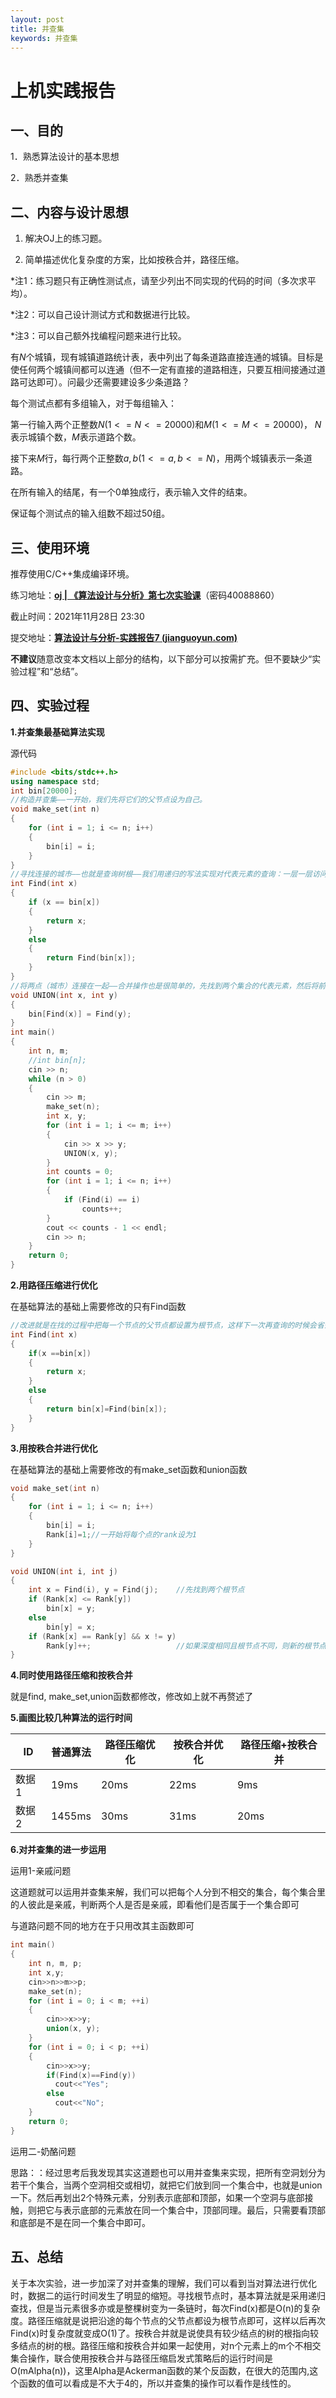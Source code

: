 ```yaml
---
layout: post
title: 并查集
keywords: 并查集
---
```

# 上机实践报告

## 一、目的

1．熟悉算法设计的基本思想

2．熟悉并查集

## 二、内容与设计思想

1. 解决OJ上的练习题。

2. 简单描述优化复杂度的方案，比如按秩合并，路径压缩。

 

*注1：练习题只有正确性测试点，请至少列出不同实现的代码的时间（多次求平均）。

*注2：可以自己设计测试方式和数据进行比较。

*注3：可以自己额外找编程问题来进行比较。



有$N$个城镇，现有城镇道路统计表，表中列出了每条道路直接连通的城镇。目标是使任何两个城镇间都可以连通（但不一定有直接的道路相连，只要互相间接通过道路可达即可）。问最少还需要建设多少条道路？

每个测试点都有多组输入，对于每组输入：

第一行输入两个正整数$N(1 <= N<= 20000)$和$M(1<= M <= 20000)$， $N$表示城镇个数，$M$表示道路个数。

接下来$M$行，每行两个正整数$a,b ( 1<= a,b <= N)$，用两个城镇表示一条道路。

在所有输入的结尾，有一个0单独成行，表示输入文件的结束。

保证每个测试点的输入组数不超过50组。



## 三、使用环境

推荐使用C/C++集成编译环境。

练习地址：**[oj | 《算法设计与分析》第七次实验课](http://47.100.233.213/contest/96/problems)**（密码40088860）

截止时间：2021年11月28日 23:30

提交地址：**[算法设计与分析-实践报告7 (jianguoyun.com)](https://workspace.jianguoyun.com/inbox/collect/4c4226b2913a4171acfe461aa22e8392/submit)** 

 

**不建议**随意改变本文档以上部分的结构，以下部分可以按需扩充。但不要缺少“实验过程”和“总结”。

## 四、实验过程

**1.并查集最基础算法实现**

源代码

```c++
#include <bits/stdc++.h>
using namespace std;
int bin[20000];
//构造并查集——一开始，我们先将它们的父节点设为自己。
void make_set(int n)
{
    for (int i = 1; i <= n; i++)
    {
        bin[i] = i;
    }
}
//寻找连接的城市——也就是查询树根——我们用递归的写法实现对代表元素的查询：一层一层访问父节点，直至根节点（根节点的标志就是父节点是本身）。
int Find(int x)
{
    if (x == bin[x])
    {
        return x;
    }
    else
    {
        return Find(bin[x]);
    }
}
//将两点（城市）连接在一起——合并操作也是很简单的，先找到两个集合的代表元素，然后将前者的父节点设为后者即可。当然也可以将后者的父节点设为前者
void UNION(int x, int y)
{
    bin[Find(x)] = Find(y);
}
int main()
{
    int n, m;
    //int bin[n];
    cin >> n;
    while (n > 0)
    {
        cin >> m;
        make_set(n);
        int x, y;
        for (int i = 1; i <= m; i++)
        {
            cin >> x >> y;
            UNION(x, y);
        }
        int counts = 0;
        for (int i = 1; i <= n; i++)
        {
            if (Find(i) == i)
                counts++;
        }
        cout << counts - 1 << endl;
        cin >> n;
    }
    return 0;
}

```

**2.用路径压缩进行优化**

在基础算法的基础上需要修改的只有Find函数

```c++
//改进就是在找的过程中把每一个节点的父节点都设置为根节点，这样下一次再查询的时候会省去很多事情
int Find(int x)
{
    if(x ==bin[x])
    {
        return x;
    }
    else
    {
        return bin[x]=Find(bin[x]);
    }
}
```

**3.用按秩合并进行优化**

在基础算法的基础上需要修改的有make_set函数和union函数

```c++
void make_set(int n)
{
    for (int i = 1; i <= n; i++)
    {
        bin[i] = i;
        Rank[i]=1;//一开始将每个点的rank设为1
    }
}
```

```c++
void UNION(int i, int j)
{
    int x = Find(i), y = Find(j);    //先找到两个根节点
    if (Rank[x] <= Rank[y])
        bin[x] = y;
    else
        bin[y] = x;
    if (Rank[x] == Rank[y] && x != y)
        Rank[y]++;                   //如果深度相同且根节点不同，则新的根节点的深度+1
}
```

**4.同时使用路径压缩和按秩合并**

就是find, make_set,union函数都修改，修改如上就不再赘述了

**5.画图比较几种算法的运行时间**

| ID    | 普通算法 | 路径压缩优化 | 按秩合并优化 | 路径压缩+按秩合并 |
| ----- | -------- | ------------ | ------------ | ----------------- |
| 数据1 | 19ms     | 20ms         | 22ms         | 9ms               |
| 数据2 | 1455ms   | 30ms         | 31ms         | 20ms              |

**6.对并查集的进一步运用**

运用1-亲戚问题

这道题就可以运用并查集来解，我们可以把每个人分到不相交的集合，每个集合里的人彼此是亲戚，判断两个人是否是亲戚，即看他们是否属于一个集合即可

与道路问题不同的地方在于只用改其主函数即可

```c++
int main()
{
    int n, m, p;
    int x,y;
    cin>>n>>m>>p;
    make_set(n);
    for (int i = 0; i < m; ++i)
    {
        cin>>x>>y;
        union(x, y);
    }
    for (int i = 0; i < p; ++i)
    {
        cin>>x>>y;
        if(Find(x)==Find(y))
          cout<<"Yes";
        else
          cout<<"No";
    }
    return 0;
}
```



运用二-奶酪问题

思路：：经过思考后我发现其实这道题也可以用并查集来实现，把所有空洞划分为若干个集合，当两个空洞相交或相切，就把它们放到同一个集合中，也就是union一下。然后再划出2个特殊元素，分别表示底部和顶部，如果一个空洞与底部接触，则把它与表示底部的元素放在同一个集合中，顶部同理。最后，只需要看顶部和底部是不是在同一个集合中即可。

## 五、总结

​        关于本次实验，进一步加深了对并查集的理解，我们可以看到当对算法进行优化时，数据二的运行时间发生了明显的缩短。寻找根节点时，基本算法就是采用递归查找，但是当元素很多亦或是整棵树变为一条链时，每次Find(x)都是O(n)的复杂度。路径压缩就是说把沿途的每个节点的父节点都设为根节点即可，这样以后再次Find(x)时复杂度就变成O(1)了。按秩合并就是说使具有较少结点的树的根指向较多结点的树的根。路径压缩和按秩合并如果一起使用，对n个元素上的m个不相交集合操作，联合使用按秩合并与路径压缩启发式策略后的运行时间是O(mAlpha(n))，这里Alpha是Ackerman函数的某个反函数，在很大的范围内,这个函数的值可以看成是不大于4的，所以并查集的操作可以看作是线性的。


